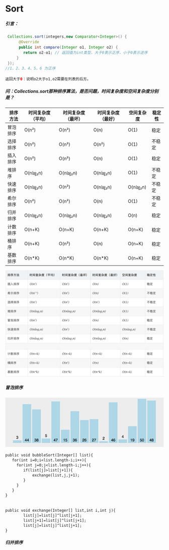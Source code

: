 # Sort

##### 引言：

```java
 Collections.sort(integers,new Comparator<Integer>() {
      @Override
      public int compare(Integer o1, Integer o2) {
        return o2-o1; // 返回值为int类型，大于0表示正序，小于0表示逆序
     }
 });
//1、2、3、4、5、6 为正序

返回大于0：说明o2大于o1,o2需要在列表的后方。
```

##### 问：Collections.sort那种排序算法，是否问题，时间复杂度和空间复杂度分别是？



| 排序方法 | 时间复杂度（平均） | 时间复杂度（最坏） | 时间复杂度（最好） | 空间复杂度 | 稳定性 |
| -------- | ------------------ | ------------------ | ------------------ | ---------- | ------ |
| 冒泡排序 | O(n²)              | O(n²)              | O(n)               | O(1)       | 稳定   |
| 选择排序 | O(n²)              | O(n²)              | O(n²)              | O(1)       | 不稳定 |
| 插入排序 | O(n²)              | O(n²)              | O(n)               | O(1)       | 稳定   |
| 堆排序   | O(n㏒₂n)           | O(n㏒₂n)           | O(n㏒₂n)           | O(1)       | 不稳定 |
| 快速排序 | O(n㏒₂n)           | O(n²)              | O(n㏒₂n)           | O(n㏒₂n)   | 不稳定 |
| 希尔排序 | O(n²)              | O(n²)              | O(n)               | O(1)       | 不稳定 |
| 归并排序 | O(n㏒₂n)           | O(n㏒₂n)           | O(n㏒₂n)           | O(n)       | 稳定   |
| 计数排序 | O(n+K)             | O(n+K)             | O(n+K)             | O(n+K)     | 稳定   |
| 桶排序   | O(n+K)             | O(n²)              | O(n)               | O(n+K)     | 稳定   |
| 基数排序 | O(n*K)             | O(n*K)             | O(n*K)             | O(n+K)     | 稳定   |

<img src=".\image\sort.png" style="zoom: 50%;" />

##### 冒泡排序

![](.\image\sort\bubble.gif)

```
public void bubbleSort(Integer[] list){
   for(int i=0;i<list.length-i;i++){
   	 for(int j=0;j<list.length-i;j++){
   	 	if(list[j]>list[j+1]){
   	 		exchange(list,j,j+1);
   	 	}
   	 }
   }
}


public void exchange(Integer[] list,int i,int j){
		list[j]=list[j]^list[j+1];
   	 	list[j+1]=list[j]^list[j+1];
   	 	list[j]=list[j]^list[j+1];
}
```



##### 归并排序